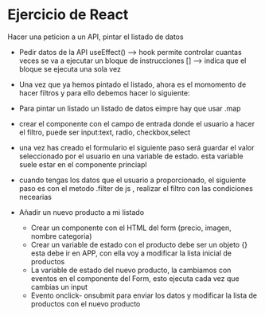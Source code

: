 # Ejercicio de React

Hacer una peticion a un API, pintar el listado de datos

- Pedir datos de la API useEffect() --> hook permite controlar cuantas veces se va a ejecutar un bloque de instrucciones
  [] --> indica que el bloque se ejecuta una sola vez

- Una vez que ya hemos pintado el listado, ahora es el momomento de hacer filtros y para ello debemos hacer lo siguiente:
- Para pintar un listado un listado de datos eimpre hay que usar .map
- crear el componente con el campo de entrada donde el usuario a hacer el filtro, puede ser input:text, radio, checkbox,select

- una vez has creado el formulario el siguiente paso será guardar el valor seleccionado por el usuario en una variable de estado. esta variable suele estar en el componente princiapl

- cuando tengas los datos que el usuario a proporcionado, el siguiente paso es con el metodo .filter de js , realizar el filtro con las condiciones necearias

- Añadir un nuevo producto a mi listado
  - Crear un componente con el HTML del form (precio, imagen, nombre categoria)
  - Crear un variable de estado con el producto debe ser un objeto {} esta debe ir en APP, con ella voy a modificar la lista inicial de productos
  - La variable de estado del nuevo producto, la cambiamos con eventos en el componente del Form, esto ejecuta cada vez que cambias un input
  - Evento onclick- onsubmit para enviar los datos y modificar la lista de productos con el nuevo producto
